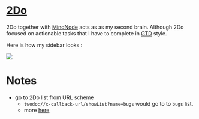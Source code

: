 # [2Do](https://www.2doapp.com/)
2Do together with [MindNode](mindnode) acts as as my second brain. Although 2Do focused on actionable tasks that I have to complete in [GTD](http://gettingthingsdone.com/) style.

Here is how my sidebar looks :

![](https://i.imgur.com/MVgIeOW.png)

# Notes
- go to 2Do list from URL scheme
	- `twodo://x-callback-url/showList?name=bugs` would go to to `bugs` list.
	- more [here](https://www.2doapp.com/kb/article/url-schemes.html)